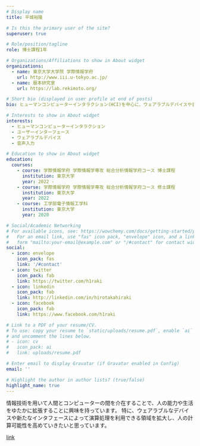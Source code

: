 ```yaml
---
# Display name
title: 平城裕隆

# Is this the primary user of the site?
superuser: true

# Role/position/tagline
role: 博士課程1年

# Organizations/Affiliations to show in About widget
organizations:
  - name: 東京大学大学院 学際情報学府
    url: http://www.iii.u-tokyo.ac.jp/
  - name: 暦本研究室
    url: https://lab.rekimoto.org/

# Short bio (displayed in user profile at end of posts)
bio: ヒューマンコンピューターインタラクション(HCI)を中心に、ウェアラブルデバイスや音声対話を行うインタフェースの研究をしています。

# Interests to show in About widget
interests:
  - ヒューマンコンピューターインタラクション
  - ユーザーインターフェース
  - ウェアラブルデバイス
  - 音声入力 

# Education to show in About widget
education:
  courses:
    - course: 学際情報学府 学際情報学専攻 総合分析情報学府コース 博士課程
      institution: 東京大学
      year: 2022 - 
    - course: 学際情報学府 学際情報学専攻 総合分析情報学府コース 修士課程
      institution: 東京大学
      year: 2022
    - course: 工学部電子情報工学科
      institution: 東京大学
      year: 2020

# Social/Academic Networking
# For available icons, see: https://wowchemy.com/docs/getting-started/page-builder/#icons
#   For an email link, use "fas" icon pack, "envelope" icon, and a link in the
#   form "mailto:your-email@example.com" or "/#contact" for contact widget.
social:
  - icon: envelope
    icon_pack: fas
    link: '/#contact'
  - icon: twitter
    icon_pack: fab
    link: https://twitter.com/h1raki
  - icon: linkedin
    icon_pack: fab
    link: http://linkedin.com/in/hirotakahiraki
  - icon: facebook
    icon_pack: fab
    link: https://www.facebook.com/h1raki

# Link to a PDF of your resume/CV.
# To use: copy your resume to `static/uploads/resume.pdf`, enable `ai` icons in `params.toml`,
# and uncomment the lines below.
# - icon: cv
#   icon_pack: ai
#   link: uploads/resume.pdf

# Enter email to display Gravatar (if Gravatar enabled in Config)
email: ''

# Highlight the author in author lists? (true/false)
highlight_name: true
---
```


情報技術を用いて人間とコンピューターの間を介在することで、人の能力や生活をゆたかに拡張することに興味を持っています。
特に、ウェアラブルなデバイスや新たなインタフェースによって演算処理を利用できる領域を拡大し、人の計算可能性を高めていきたいと思っています。

<!-- [grid_moduales] ( {{< ref "https://hirotakahiraki.github.io/assets/pdfs/Curriculum_Vitae_hirotakahiraki.pdf" >}}) -->
[link](/assets/pdfs/Curriculum_Vitae_hirotakahiraki.pdf)
<!-- {{< icon name="download" pack="fas" >}} Download my {{< staticref "uploads/demo_resume.pdf" "newtab" >}}resumé{{< /staticref >}}. -->

